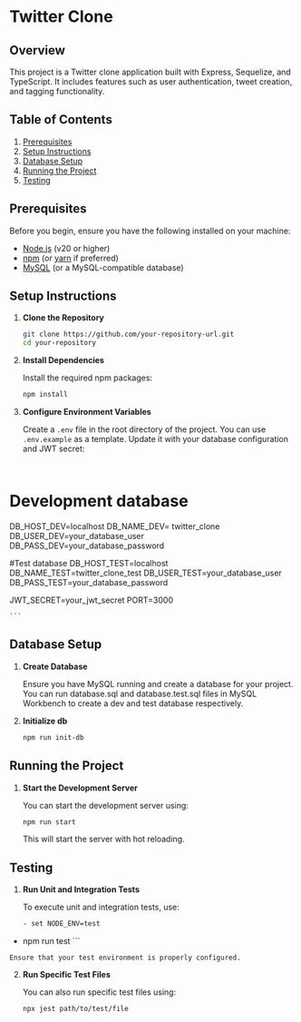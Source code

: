 # Twitter Clone

## Overview

This project is a Twitter clone application built with Express, Sequelize, and TypeScript. It includes features such as user authentication, tweet creation, and tagging functionality.

## Table of Contents

1. [Prerequisites](#prerequisites)
2. [Setup Instructions](#setup-instructions)
3. [Database Setup](#database-setup)
4. [Running the Project](#running-the-project)
5. [Testing](#testing)

## Prerequisites

Before you begin, ensure you have the following installed on your machine:

- [Node.js](https://nodejs.org/) (v20 or higher)
- [npm](https://www.npmjs.com/) (or [yarn](https://yarnpkg.com/) if preferred)
- [MySQL](https://www.mysql.com/) (or a MySQL-compatible database)

## Setup Instructions

1. **Clone the Repository**

    ```bash
    git clone https://github.com/your-repository-url.git
    cd your-repository
    ```

2. **Install Dependencies**

    Install the required npm packages:

    ```bash
    npm install
    ```

3. **Configure Environment Variables**

    Create a `.env` file in the root directory of the project. You can use `.env.example` as a template. Update it with your database configuration and JWT secret:

    ```env
  
  # Development database
DB_HOST_DEV=localhost
DB_NAME_DEV= twitter_clone
DB_USER_DEV=your_database_user
DB_PASS_DEV=your_database_password

#Test database
DB_HOST_TEST=localhost
DB_NAME_TEST=twitter_clone_test
DB_USER_TEST=your_database_user
DB_PASS_TEST=your_database_password

JWT_SECRET=your_jwt_secret
PORT=3000

    ```

## Database Setup

1. **Create Database**

    Ensure you have MySQL running and create a database for your project. You can  run database.sql and database.test.sql files in MySQL Workbench  to create a dev and test database respectively. 


2. **Initialize db**

    ```bash
    npm run init-db
    ```

## Running the Project

1. **Start the Development Server**

    You can start the development server using:

    ```bash
    npm run start
    ```

    This will start the server with hot reloading.

## Testing

1. **Run Unit and Integration Tests**

    To execute unit and integration tests, use:

    ```bash
   - set NODE_ENV=test
 -   npm run test
    ```

    Ensure that your test environment is properly configured.

2. **Run Specific Test Files**

    You can also run specific test files using:

    ```bash
    npx jest path/to/test/file
    ```



